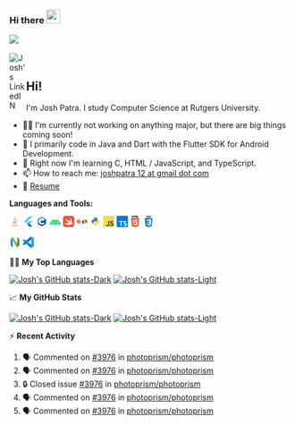 ### Hi there <img src="https://media.giphy.com/media/hvRJCLFzcasrR4ia7z/giphy.gif" width="25px" height="25px">

![](https://komarev.com/ghpvc/?username=SoPat712)

<a href="https://www.linkedin.com/in/sourav-patra-702661232/">
  <img align="left" alt="Josh's LinkedIN" width="30px" src="https://iconmonstr.com/wp-content/g/gd/makefg.php?i=../releases/preview/2012/png/iconmonstr-linkedin-3.png&r=10&g=102&b=194" />
</a>

<br /> 

## Hi! 

I'm Josh Patra. I study Computer Science at Rutgers University.

- 👨‍💻 I'm currently not working on anything major, but there are big things coming soon!
- 🤖 I primarily code in Java and Dart with the Flutter SDK for Android Development.
- 🌱 Right now I'm learning C, HTML / JavaScript, and TypeScript.
- 📫 How to reach me: [joshpatra 12 at gmail dot com](mailto:joshpatra12@gmail.com)
- 📝 [Resume](https://drive.google.com/file/d/18VeWXNwJek5gNHSUMJx6vZFXLgWm0X4a/view?usp=sharing)

**Languages and Tools:**  

<code><img height="20" src="https://raw.githubusercontent.com/github/explore/5b3600551e122a3277c2c5368af2ad5725ffa9a1/topics/java/java.png"></code>
<code><img height="20" src="https://raw.githubusercontent.com/github/explore/80688e429a7d4ef2fca1e82350fe8e3517d3494d/topics/flutter/flutter.png"></code>
<code><img height="20" src="https://raw.githubusercontent.com/github/explore/f3e22f0dca2be955676bc70d6214b95b13354ee8/topics/c/c.png"></code>
<code><img height="20" src="https://raw.githubusercontent.com/github/explore/80688e429a7d4ef2fca1e82350fe8e3517d3494d/topics/android/android.png"></code>
<code><img height="20" src="https://raw.githubusercontent.com/github/explore/80688e429a7d4ef2fca1e82350fe8e3517d3494d/topics/swift/swift.png"></code>
<code><img height="20" src="https://raw.githubusercontent.com/github/explore/80688e429a7d4ef2fca1e82350fe8e3517d3494d/topics/git/git.png"></code>
<code><img height="20" src="https://raw.githubusercontent.com/github/explore/80688e429a7d4ef2fca1e82350fe8e3517d3494d/topics/python/python.png"></code>
<code><img height="20" src="https://raw.githubusercontent.com/github/explore/80688e429a7d4ef2fca1e82350fe8e3517d3494d/topics/javascript/javascript.png"></code>
<code><img height="20" src="https://raw.githubusercontent.com/github/explore/80688e429a7d4ef2fca1e82350fe8e3517d3494d/topics/typescript/typescript.png"></code>
<code><img height="20" src="https://raw.githubusercontent.com/github/explore/80688e429a7d4ef2fca1e82350fe8e3517d3494d/topics/html/html.png"></code>
<code><img height="20" src="https://raw.githubusercontent.com/github/explore/80688e429a7d4ef2fca1e82350fe8e3517d3494d/topics/css/css.png"></code>


<code><img height="20" src="https://raw.githubusercontent.com/github/explore/26674e638508ac4a4e113ee32d6755ebfa000569/topics/neovim/neovim.png"></code>
<code><img height="20" src="https://raw.githubusercontent.com/github/explore/bbd48b997e8d0bef63f676eca4da5e1f76487b56/topics/visual-studio-code/visual-studio-code.png"></code>

👨‍💻 **My Top Languages**

[![Josh's GitHub stats-Dark](https://github-readme-stats-taupe-five-18.vercel.app/api/top-langs?username=SoPat712&show_icons=true&count_private=true&theme=vue-dark&include_all_commits=true&langs_count=8&layout=donut-vertical&hide=javascript,css#gh-dark-mode-only)](https://github.com/SoPat712/github-readme-stats#gh-dark-mode-only)
[![Josh's GitHub stats-Light](https://github-readme-stats-taupe-five-18.vercel.app/api/top-langs?username=SoPat712&show_icons=true&count_private=true&theme=vue&include_all_commits=true&langs_count=8&layout=donut-vertical&hide=javascript,css#gh-light-mode-only)](https://github.com/SoPat712/github-readme-stats#gh-light-mode-only)

📈 **My GitHub Stats**

[![Josh's GitHub stats-Dark](https://github-readme-stats-taupe-five-18.vercel.app/api?username=SoPat712&show_icons=true&count_private=true&theme=vue-dark&include_all_commits=true&rank_icon=github&hide=contribs#gh-dark-mode-only)](https://github.com/SoPat712/github-readme-stats#gh-dark-mode-only)
[![Josh's GitHub stats-Light](https://github-readme-stats-taupe-five-18.vercel.app/api?username=SoPat712&show_icons=true&count_private=true&theme=vue&include_all_commits=true&rank_icon=github&hide=contribs#gh-light-mode-only)](https://github.com/SoPat712/github-readme-stats#gh-light-mode-only)

:zap: **Recent Activity**

<!--START_SECTION:activity-->
1. 🗣 Commented on [#3976](https://github.com/photoprism/photoprism/issues/3976#issuecomment-1877893367) in [photoprism/photoprism](https://github.com/photoprism/photoprism)
2. 🗣 Commented on [#3976](https://github.com/photoprism/photoprism/issues/3976#issuecomment-1877830965) in [photoprism/photoprism](https://github.com/photoprism/photoprism)
3. 🔒 Closed issue [#3976](https://github.com/photoprism/photoprism/issues/3976) in [photoprism/photoprism](https://github.com/photoprism/photoprism)
4. 🗣 Commented on [#3976](https://github.com/photoprism/photoprism/issues/3976#issuecomment-1874767347) in [photoprism/photoprism](https://github.com/photoprism/photoprism)
5. 🗣 Commented on [#3976](https://github.com/photoprism/photoprism/issues/3976#issuecomment-1874662240) in [photoprism/photoprism](https://github.com/photoprism/photoprism)
<!--END_SECTION:activity-->
